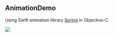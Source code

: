 ## AnimationDemo

Using Swift animation library [Spring]() in Objective-C.

![](https://user-images.githubusercontent.com/3783096/70340252-6909eb80-188b-11ea-9d54-98ade26f3105.gif)